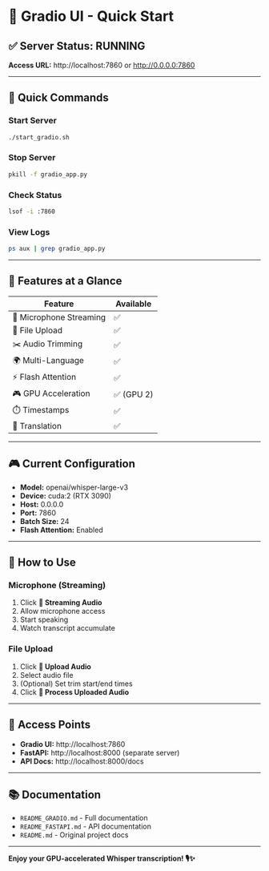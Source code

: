 # 🚀 Gradio UI - Quick Start

## ✅ Server Status: RUNNING

**Access URL:** http://localhost:7860 or http://0.0.0.0:7860

---

## 📍 Quick Commands

### Start Server
```bash
./start_gradio.sh
```

### Stop Server
```bash
pkill -f gradio_app.py
```

### Check Status
```bash
lsof -i :7860
```

### View Logs
```bash
ps aux | grep gradio_app.py
```

---

## 🎯 Features at a Glance

| Feature | Available |
|---------|-----------|
| 🎤 Microphone Streaming | ✅ |
| 📁 File Upload | ✅ |
| ✂️ Audio Trimming | ✅ |
| 🌍 Multi-Language | ✅ |
| ⚡ Flash Attention | ✅ |
| 🎮 GPU Acceleration | ✅ (GPU 2) |
| ⏱️ Timestamps | ✅ |
| 🔄 Translation | ✅ |

---

## 🎮 Current Configuration

- **Model:** openai/whisper-large-v3
- **Device:** cuda:2 (RTX 3090)
- **Host:** 0.0.0.0
- **Port:** 7860
- **Batch Size:** 24
- **Flash Attention:** Enabled

---

## 📱 How to Use

### Microphone (Streaming)
1. Click **🎤 Streaming Audio**
2. Allow microphone access
3. Start speaking
4. Watch transcript accumulate

### File Upload
1. Click **📁 Upload Audio**
2. Select audio file
3. (Optional) Set trim start/end times
4. Click **🎯 Process Uploaded Audio**

---

## 🔗 Access Points

- **Gradio UI:** http://localhost:7860
- **FastAPI:** http://localhost:8000 (separate server)
- **API Docs:** http://localhost:8000/docs

---

## 📚 Documentation

- `README_GRADIO.md` - Full documentation
- `README_FASTAPI.md` - API documentation
- `README.md` - Original project docs

---

**Enjoy your GPU-accelerated Whisper transcription! 🎙️✨**
